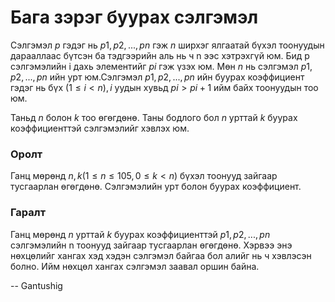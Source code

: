 ﻿Бага зэрэг буурах сэлгэмэл
==========================
Сэлгэмэл $p$ гэдэг нь $p1,  p2,  ...,  pn$ гэж $n$ ширхэг ялгаатай бүхэл
тоонуудын дарааллаас бүтсэн ба тэдгээрийн аль нь ч n ээс хэтрэхгүй юм. Бид p
сэлгэмэлийн i дахь элементийг $pi$ гэж үзэх юм. Мөн $n$ нь сэлгэмэл
$p1,  p2,  ...,  pn$ ийн урт юм.Сэлгэмэл $p1, p2, ..., pn$ ийн буурах
коэффициент гэдэг нь бүх  $(1 ≤ i < n), i$ уудын хувьд $pi > pi + 1$ ийм байх
тоонуудын тоо юм.

Таньд $n$ болон $k$ тоо өгөгдөнө. Таны бодлого бол $n$ урттай $k$ буурах
коэффициенттэй сэлгэмэлийг хэвлэх юм.


### Оролт
Ганц мөрөнд $n, k (1 ≤ n ≤ 105, 0 ≤ k < n)$ бүхэл тоонууд зайгаар тусгаарлан
өгөгдөнө. Сэлгэмэлийн урт болон буурах коэффициент.


### Гаралт
Ганц мөрөнд $n$ урттай $k$ буурах коэффициенттэй $p1, p2, ..., pn$ сэлгэмэлийн n
тоонууд зайгаар тусгаарлан өгөгдөнө. Хэрвээ энэ нөхцөлийг хангах хэд хэдэн
сэлгэмэл байгаа бол алийг нь ч хэвлэсэн болно. Ийм нөхцөл хангах сэлгэмэл заавал
оршин байна.

-- Gantushig
